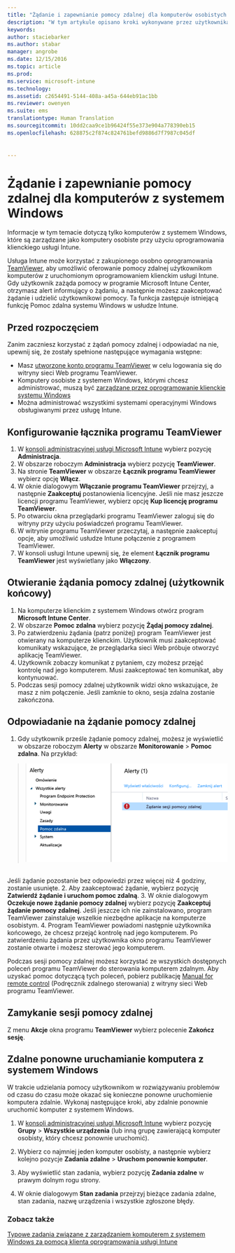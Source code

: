 ```yaml
---
title: "Żądanie i zapewnianie pomocy zdalnej dla komputerów osobistych z systemem Windows | Microsoft Docs"
description: "W tym artykule opisano kroki wykonywane przez użytkownika i administratora IT zapewniające uzyskanie pomocy zdalnej dla komputerów z systemem Windows zarządzanych jako komputery osobiste i zdalne uruchamianie komputera osobistego."
keywords: 
author: staciebarker
ms.author: stabar
manager: angrobe
ms.date: 12/15/2016
ms.topic: article
ms.prod: 
ms.service: microsoft-intune
ms.technology: 
ms.assetid: c2654491-5144-408a-a45a-644eb91ac1bb
ms.reviewer: owenyen
ms.suite: ems
translationtype: Human Translation
ms.sourcegitcommit: 10dd2caa9ce1b96424f55e373e904a778390eb15
ms.openlocfilehash: 628875c2f874c824761befd9886d7f7987c045df


---
```


# <a name="request-and-provide-remote-assistance-for-windows-pcs"></a>Żądanie i zapewnianie pomocy zdalnej dla komputerów z systemem Windows

Informacje w tym temacie dotyczą tylko komputerów z systemem Windows, które są zarządzane jako komputery osobiste przy użyciu oprogramowania klienckiego usługi Intune.

Usługa Intune może korzystać z zakupionego osobno oprogramowania [TeamViewer](https://www.teamviewer.com), aby umożliwić oferowanie pomocy zdalnej użytkownikom komputerów z uruchomionym oprogramowaniem klienckim usługi Intune. Gdy użytkownik zażąda pomocy w programie Microsoft Intune Center, otrzymasz alert informujący o żądaniu, a następnie możesz zaakceptować żądanie i udzielić użytkownikowi pomocy. Ta funkcja zastępuje istniejącą funkcję Pomoc zdalna systemu Windows w usłudze Intune.


## <a name="before-you-start"></a>Przed rozpoczęciem

Zanim zaczniesz korzystać z żądań pomocy zdalnej i odpowiadać na nie, upewnij się, że zostały spełnione następujące wymagania wstępne:

- Masz [utworzone konto programu TeamViewer](https://login.teamviewer.com/LogOn#register) w celu logowania się do witryny sieci Web programu TeamViewer.
- Komputery osobiste z systemem Windows, którymi chcesz administrować, muszą być [zarządzane przez oprogramowanie klienckie systemu Windows](manage-windows-pcs-with-microsoft-intune.md)
- Można administrować wszystkimi systemami operacyjnymi Windows obsługiwanymi przez usługę Intune.

## <a name="configure-the-teamviewer-connector"></a>Konfigurowanie łącznika programu TeamViewer

1. W [konsoli administracyjnej usługi Microsoft Intune](https://manage.microsoft.com) wybierz pozycję **Administracja**.
2. W obszarze roboczym **Administracja** wybierz pozycję **TeamViewer**.
3. Na stronie **TeamViewer** w obszarze **Łącznik programu TeamViewer** wybierz opcję **Włącz**.
4. W oknie dialogowym **Włączanie programu TeamViewer** przejrzyj, a następnie **Zaakceptuj** postanowienia licencyjne. Jeśli nie masz jeszcze licencji programu TeamViewer, wybierz opcję **Kup licencję programu TeamViewer**.
5. Po otwarciu okna przeglądarki programu TeamViewer zaloguj się do witryny przy użyciu poświadczeń programu TeamViewer.
6. W witrynie programu TeamViewer przeczytaj, a następnie zaakceptuj opcje, aby umożliwić usłudze Intune połączenie z programem TeamViewer.
7. W konsoli usługi Intune upewnij się, że element **Łącznik programu TeamViewer** jest wyświetlany jako **Włączony**.


## <a name="open-a-remote-assistance-request-end-user"></a>Otwieranie żądania pomocy zdalnej (użytkownik końcowy)

1. Na komputerze klienckim z systemem Windows otwórz program **Microsoft Intune Center**.
2. W obszarze **Pomoc zdalna** wybierz pozycję **Żądaj pomocy zdalnej**.
3. Po zatwierdzeniu żądania (patrz poniżej) program TeamViewer jest otwierany na komputerze klienckim. Użytkownik musi zaakceptować komunikaty wskazujące, że przeglądarka sieci Web próbuje otworzyć aplikację TeamViewer.
4. Użytkownik zobaczy komunikat z pytaniem, czy możesz przejąć kontrolę nad jego komputerem. Musi zaakceptować ten komunikat, aby kontynuować.
5. Podczas sesji pomocy zdalnej użytkownik widzi okno wskazujące, że masz z nim połączenie. Jeśli zamknie to okno, sesja zdalna zostanie zakończona.

## <a name="respond-to-a-remote-assistance-request"></a>Odpowiadanie na żądanie pomocy zdalnej

1. Gdy użytkownik prześle żądanie pomocy zdalnej, możesz je wyświetlić w obszarze roboczym **Alerty** w obszarze **Monitorowanie** > **Pomoc zdalna**. Na przykład:
> ![Zrzut ekranu przedstawiający żądanie pomocy zdalnej](./media/team-viewer.png)

<br>Jeśli żądanie pozostanie bez odpowiedzi przez więcej niż 4 godziny, zostanie usunięte.
2. Aby zaakceptować żądanie, wybierz pozycję **Zatwierdź żądanie i uruchom pomoc zdalną**.
3. W oknie dialogowym **Oczekuje nowe żądanie pomocy zdalnej** wybierz pozycję **Zaakceptuj żądanie pomocy zdalnej**. Jeśli jeszcze ich nie zainstalowano, program TeamViewer zainstaluje wszelkie niezbędne aplikacje na komputerze osobistym.
4. Program TeamViewer powiadomi następnie użytkownika końcowego, że chcesz przejąć kontrolę nad jego komputerem. Po zatwierdzeniu żądania przez użytkownika okno programu TeamViewer zostanie otwarte i możesz sterować jego komputerem.

Podczas sesji pomocy zdalnej możesz korzystać ze wszystkich dostępnych poleceń programu TeamViewer do sterowania komputerem zdalnym. Aby uzyskać pomoc dotyczącą tych poleceń, pobierz publikację [Manual for remote control](http://www.teamviewer.com/en/support/documents/) (Podręcznik zdalnego sterowania) z witryny sieci Web programu TeamViewer.

## <a name="close-the-remote-assistance-session"></a>Zamykanie sesji pomocy zdalnej

Z menu **Akcje** okna programu **TeamViewer** wybierz polecenie **Zakończ sesję**.

## <a name="remotely-restart-a-windows-pc"></a>Zdalne ponowne uruchamianie komputera z systemem Windows
W trakcie udzielania pomocy użytkownikom w rozwiązywaniu problemów od czasu do czasu może okazać się konieczne ponowne uruchomienie komputera zdalnie. Wykonaj następujące kroki, aby zdalnie ponownie uruchomić komputer z systemem Windows.

1.  W [konsoli administracyjnej usługi Microsoft Intune](https://manage.microsoft.com/) wybierz pozycję **Grupy** &gt; **Wszystkie urządzenia** (lub inną grupę zawierającą komputer osobisty, który chcesz ponownie uruchomić).

2.  Wybierz co najmniej jeden komputer osobisty, a następnie wybierz kolejno pozycje **Zadania zdalne** &gt; **Uruchom ponownie komputer**.

3.  Aby wyświetlić stan zadania, wybierz pozycję **Zadania zdalne** w prawym dolnym rogu strony.

4.  W oknie dialogowym **Stan zadania** przejrzyj bieżące zadania zdalne, stan zadania, nazwę urządzenia i wszystkie zgłoszone błędy.

### <a name="see-also"></a>Zobacz także

[Typowe zadania związane z zarządzaniem komputerem z systemem Windows za pomocą klienta oprogramowania usługi Intune](common-windows-pc-management-tasks-with-the-microsoft-intune-computer-client.md)


<!--HONumber=Dec16_HO3-->


